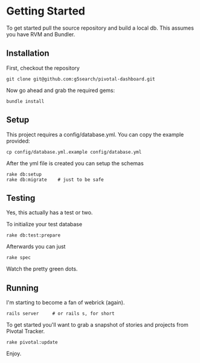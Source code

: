 Getting Started
===============
To get started pull the source repository and build a local db. This assumes you have RVM and Bundler.

Installation
------------
First, checkout the repository

    git clone git@github.com:g5search/pivotal-dashboard.git

Now go ahead and grab the required gems:

    bundle install

Setup
-----
This project requires a config/database.yml. You can copy the example provided:

    cp config/database.yml.example config/database.yml

After the yml file is created you can setup the schemas

    rake db:setup
    rake db:migrate    # just to be safe

Testing
-------
Yes, this actually has a test or two.

To initialize your test database

    rake db:test:prepare

Afterwards you can just

    rake spec

Watch the pretty green dots.

Running
-------
I'm starting to become a fan of webrick (again).

    rails server     # or rails s, for short

To get started you'll want to grab a snapshot of stories and projects from Pivotal Tracker.

    rake pivotal:update

Enjoy.
